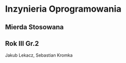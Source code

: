 Inzynieria Oprogramowania
=========================
Mierda Stosowana
----------------------
Rok III Gr.2
----------------------
Jakub Lekacz, Sebastian Kromka
